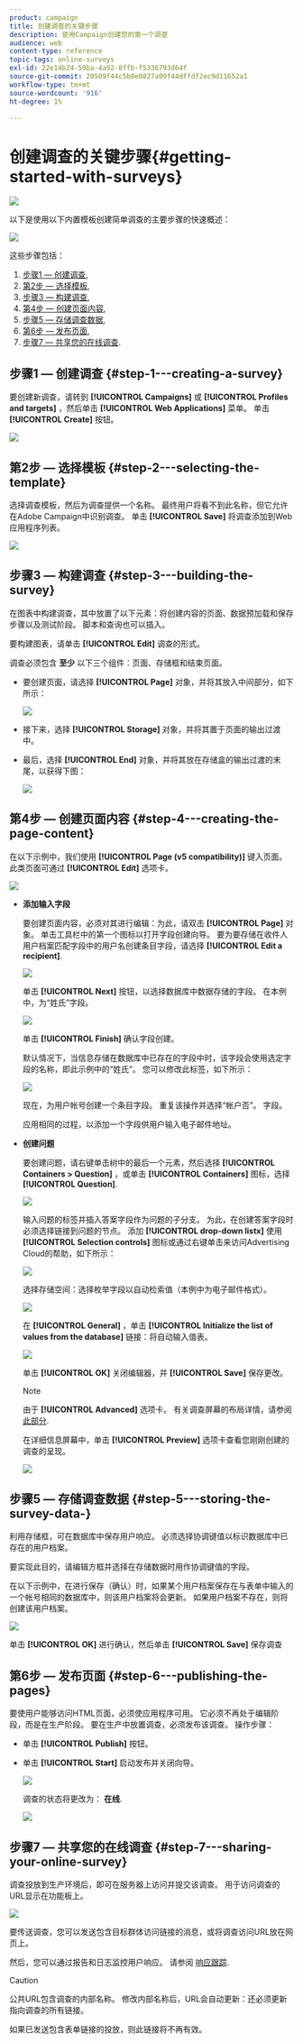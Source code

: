 ```yaml
---
product: campaign
title: 创建调查的关键步骤
description: 使用Campaign创建您的第一个调查
audience: web
content-type: reference
topic-tags: online-surveys
exl-id: 22e14b24-59ba-4a92-8ffb-f5336793d64f
source-git-commit: 20509f44c5b8e0827a09f44dffdf2ec9d11652a1
workflow-type: tm+mt
source-wordcount: '916'
ht-degree: 1%

---
```


# 创建调查的关键步骤{#getting-started-with-surveys}

![](../../assets/v7-only.svg)

以下是使用以下内置模板创建简单调查的主要步骤的快速概述：

![](assets/s_ncs_admin_survey_result.png)

这些步骤包括：

1. [步骤1 — 创建调查](#step-1---creating-a-survey),
1. [第2步 — 选择模板](#step-2---selecting-the-template),
1. [步骤3 — 构建调查](#step-3---building-the-survey),
1. [第4步 — 创建页面内容](#step-4---creating-the-page-content),
1. [步骤5 — 存储调查数据](#step-5---storing-the-survey-data-),
1. [第6步 — 发布页面](#step-6---publishing-the-pages),
1. [步骤7 — 共享您的在线调查](#step-7---sharing-your-online-survey).

## 步骤1 — 创建调查 {#step-1---creating-a-survey}

要创建新调查，请转到 **[!UICONTROL Campaigns]** 或 **[!UICONTROL Profiles and targets]** ，然后单击 **[!UICONTROL Web Applications]** 菜单。 单击 **[!UICONTROL Create]** 按钮。

![](assets/s_ncs_admin_survey_create.png)

## 第2步 — 选择模板 {#step-2---selecting-the-template}

选择调查模板，然后为调查提供一个名称。 最终用户将看不到此名称，但它允许在Adobe Campaign中识别调查。 单击 **[!UICONTROL Save]** 将调查添加到Web应用程序列表。

![](assets/s_ncs_admin_survey_wz_00.png)

## 步骤3 — 构建调查 {#step-3---building-the-survey}

在图表中构建调查，其中放置了以下元素：将创建内容的页面、数据预加载和保存步骤以及测试阶段。 脚本和查询也可以插入。

要构建图表，请单击 **[!UICONTROL Edit]** 调查的形式。

调查必须包含 **至少** 以下三个组件：页面、存储框和结束页面。

* 要创建页面，请选择 **[!UICONTROL Page]** 对象，并将其放入中间部分，如下所示：

   ![](assets/s_ncs_admin_survey_new_page.png)

* 接下来，选择 **[!UICONTROL Storage]** 对象，并将其置于页面的输出过渡中。
* 最后，选择 **[!UICONTROL End]** 对象，并将其放在存储盒的输出过渡的末尾，以获得下图：

   ![](assets/s_ncs_admin_survey_end.png)

## 第4步 — 创建页面内容 {#step-4---creating-the-page-content}

在以下示例中，我们使用 **[!UICONTROL Page (v5 compatibility)]** 键入页面。 此类页面可通过 **[!UICONTROL Edit]** 选项卡。

![](assets/s_ncs_admin_survey_pagev5.png)

* **添加输入字段**

   要创建页面内容，必须对其进行编辑：为此，请双击 **[!UICONTROL Page]** 对象。 单击工具栏中的第一个图标以打开字段创建向导。 要为要存储在收件人用户档案匹配字段中的用户名创建条目字段，请选择 **[!UICONTROL Edit a recipient]**.

   ![](assets/s_ncs_admin_survey_add_field_menu.png)

   单击 **[!UICONTROL Next]** 按钮，以选择数据库中数据存储的字段。 在本例中，为“姓氏”字段。

   ![](assets/s_ncs_admin_survey_choose_field.png)

   单击 **[!UICONTROL Finish]** 确认字段创建。

   默认情况下，当信息存储在数据库中已存在的字段中时，该字段会使用选定字段的名称，即此示例中的“姓氏”。 您可以修改此标签，如下所示：

   ![](assets/s_ncs_admin_survey_change_label.png)

   现在，为用户帐号创建一个条目字段。 重复该操作并选择“帐户否”。 字段。

   应用相同的过程，以添加一个字段供用户输入电子邮件地址。

* **创建问题**

   要创建问题，请右键单击树中的最后一个元素，然后选择 **[!UICONTROL Containers > Question]** ，或单击 **[!UICONTROL Containers]** 图标，选择 **[!UICONTROL Question]**.

   ![](assets/s_ncs_admin_survey_add_qu.png)

   输入问题的标签并插入答案字段作为问题的子分支。 为此，在创建答案字段时必须选择链接到问题的节点。 添加 **[!UICONTROL drop-down listx]** 使用 **[!UICONTROL Selection controls]** 图标或通过右键单击来访问Advertising Cloud的帮助，如下所示：

   ![](assets/s_ncs_admin_survey_add_list.png)

   选择存储空间：选择枚举字段以自动检索值（本例中为电子邮件格式）。

   ![](assets/s_ncs_admin_survey_add_itz_list.png)

   在 **[!UICONTROL General]** ，单击 **[!UICONTROL Initialize the list of values from the database]** 链接：将自动输入值表。

   ![](assets/s_ncs_admin_survey_add_value.png)

   单击 **[!UICONTROL OK]** 关闭编辑器，并 **[!UICONTROL Save]** 保存更改。

   >[!NOTE]
   >
   >由于 **[!UICONTROL Advanced]** 选项卡。 有关调查屏幕的布局详情，请参阅 [此部分](../../web/using/about-web-forms.md).

   在详细信息屏幕中，单击 **[!UICONTROL Preview]** 选项卡查看您刚刚创建的调查的呈现。

   ![](assets/s_ncs_admin_survey_preview.png)

## 步骤5 — 存储调查数据 {#step-5---storing-the-survey-data-}

利用存储框，可在数据库中保存用户响应。 必须选择协调键值以标识数据库中已存在的用户档案。

要实现此目的，请编辑方框并选择在存储数据时用作协调键值的字段。

在以下示例中，在进行保存（确认）时，如果某个用户档案保存在与表单中输入的一个帐号相同的数据库中，则该用户档案将会更新。 如果用户档案不存在，则将创建该用户档案。

![](assets/s_ncs_admin_survey_save_edit.png)

单击 **[!UICONTROL OK]** 进行确认，然后单击 **[!UICONTROL Save]** 保存调查

## 第6步 — 发布页面 {#step-6---publishing-the-pages}

要使用户能够访问HTML页面，必须使应用程序可用。 它必须不再处于编辑阶段，而是在生产阶段。 要在生产中放置调查，必须发布该调查。 操作步骤：

* 单击 **[!UICONTROL Publish]** 按钮。
* 单击 **[!UICONTROL Start]** 启动发布并关闭向导。

   ![](assets/s_ncs_admin_survey_start_publ.png)

   调查的状态将更改为： **在线**.

   ![](assets/survey_published.png)

## 步骤7 — 共享您的在线调查 {#step-7---sharing-your-online-survey}

调查投放到生产环境后，即可在服务器上访问并提交该调查。 用于访问调查的URL显示在功能板上。

![](assets/survey_url_from_dashboard.png)

要传送调查，您可以发送包含目标群体访问链接的消息，或将调查访问URL放在网页上。

然后，您可以通过报告和日志监控用户响应。 请参阅 [响应跟踪](../../surveys/using/publish--track-and-use-collected-data.md#response-tracking).

>[!CAUTION]
>
>公共URL包含调查的内部名称。 修改内部名称后，URL会自动更新：还必须更新指向调查的所有链接。
>
>如果已发送包含表单链接的投放，则此链接将不再有效。
